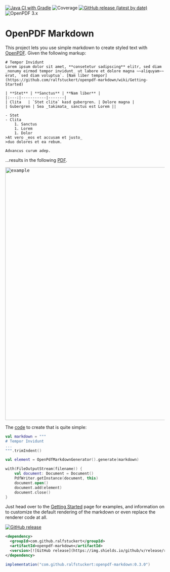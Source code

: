 [![Java CI with Gradle](https://github.com/ralfstuckert/openpdf-markdown/actions/workflows/ci.yml/badge.svg)](https://github.com/ralfstuckert/openpdf-markdown/actions/workflows/ci.yml)
![Coverage](https://img.shields.io/endpoint?url=https://gist.githubusercontent.com/ralfstuckert/b402d9e89cfacd00c180599aa8d01386/raw/badge.json)
[![GitHub release (latest by date)](https://img.shields.io/github/v/release/ralfstuckert/openpdf-markdown)](https://github.com/ralfstuckert/openpdf-markdown/releases)
![OpenPDF 3.x](https://img.shields.io/badge/OpenPDF%203.x-informational?style=flat-square)



# OpenPDF Markdown
This project lets you use simple markdown to create styled text with [OpenPDF](https://github.com/LibrePDF/OpenPDF).
Given the following markup:

```
# Tempor Invidunt
Lorem ipsum dolor sit amet, **consetetur sadipscing** elitr, sed diam _nonumy eirmod tempor invidunt_ ut labore et dolore magna ~~aliquyam~~ erat, `sed diam voluptua`. [Nam liber tempor](https://github.com/ralfstuckert/openpdf-markdown/wiki/Getting-Started)

| **Stet** | **Sanctus** | **Nam liber** |
|:---:|-----------|-------|
| Clita   | `Stet clita` kasd gubergren. | Dolore magna |
| Gubergren | Sea _takimata_ sanctus est Lorem ||

- Stet
- Clita
    1. Sanctus
    1. Lorem
    1. Dolor    
>At vero _eos et accusam et justo_ 
>duo dolores et ea rebum. 

Advancus curum adep.
```

...results in the following [PDF](https://github.com/ralfstuckert/openpdf-markdown/blob/main/src/test/resources/com/github/ralfstuckert/openpdf/markdown/example.pdf).

<kbd><img alt="example" src="https://raw.githubusercontent.com/wiki/ralfstuckert/openpdf-markdown/images/example.png" width="800px" /></kbd>

The [code](https://github.com/ralfstuckert/openpdf-markdown/blob/main/src/test/kotlin/com/github/ralfstuckert/openpdf/markdown/Example.kt) to create that is quite simple:

```kotlin
val markdown = """
# Tempor Invidunt
...
""".trimIndent()

val element = OpenPdfMarkdownGenerator().generate(markdown)

with(FileOutputStream(filename)) {
    val document: Document = Document()
    PdfWriter.getInstance(document, this)
    document.open()
    document.add(element)
    document.close()
}
```

Just head over to the [Getting Started](https://github.com/ralfstuckert/openpdf-markdown/wiki/Getting-Started) page for examples,
and information on to customize the default rendering of the markdown or even
replace the renderer code at all.

[![GitHub release](https://img.shields.io/github/v/release/ralfstuckert/openpdf-markdown)](https://github.com/ralfstuckert/openpdf-markdown/packages)

```xml
<dependency>
  <groupId>com.github.ralfstuckert</groupId>
  <artifactId>openpdf-markdown</artifactId>
  <version>[![GitHub release](https://img.shields.io/github/v/release/ralfstuckert/openpdf-markdown)](https://github.com/ralfstuckert/openpdf-markdown/packages)</version>
</dependency>
```

```gradle
implementation("com.github.ralfstuckert:openpdf-markdown:0.3.0")
```
